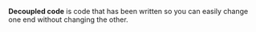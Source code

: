 **Decoupled code** is code that has been written so you can easily change one end without changing the other.
